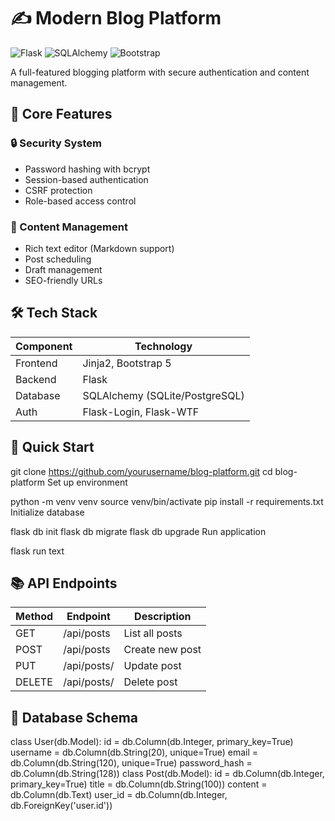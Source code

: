 # ✍️ Modern Blog Platform

![Flask](https://img.shields.io/badge/Framework-Flask-green)
![SQLAlchemy](https://img.shields.io/badge/ORM-SQLAlchemy-blue)
![Bootstrap](https://img.shields.io/badge/UI-Bootstrap-563D7C)

A full-featured blogging platform with secure authentication and content management.

## 🔑 Core Features

### 🔒 Security System
- Password hashing with bcrypt
- Session-based authentication
- CSRF protection
- Role-based access control

### 📝 Content Management
- Rich text editor (Markdown support)
- Post scheduling
- Draft management
- SEO-friendly URLs

## 🛠 Tech Stack

Component | Technology
---|---
Frontend | Jinja2, Bootstrap 5
Backend | Flask
Database | SQLAlchemy (SQLite/PostgreSQL)
Auth | Flask-Login, Flask-WTF

## 🚀 Quick Start

git clone https://github.com/yourusername/blog-platform.git
cd blog-platform
Set up environment

python -m venv venv
source venv/bin/activate
pip install -r requirements.txt
Initialize database

flask db init
flask db migrate
flask db upgrade
Run application

flask run
text

## 📚 API Endpoints

Method | Endpoint | Description
---|---|---
GET | /api/posts | List all posts
POST | /api/posts | Create new post
PUT | /api/posts/<id> | Update post
DELETE | /api/posts/<id> | Delete post

## 🧩 Database Schema

class User(db.Model):
id = db.Column(db.Integer, primary_key=True)
username = db.Column(db.String(20), unique=True)
email = db.Column(db.String(120), unique=True)
password_hash = db.Column(db.String(128))
class Post(db.Model):
id = db.Column(db.Integer, primary_key=True)
title = db.Column(db.String(100))
content = db.Column(db.Text)
user_id = db.Column(db.Integer, db.ForeignKey('user.id'))
